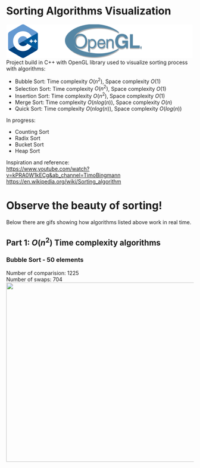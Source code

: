 # Sorting Algorithms Visualization

![C++](img/tech.png)  
Project build in C++ with OpenGL library used to visualize sorting process with algorithms:

- Bubble Sort: Time complexity $O(n^2)$, Space complexity $O(1)$
- Selection Sort: Time complexity $O(n^2)$, Space complexity $O(1)$
- Insertion Sort: Time complexity $O(n^2)$, Space complexity $O(1)$
- Merge Sort: Time complexity $O(nlog(n))$, Space complexity $O(n)$
- Quick Sort: Time complexity $O(nlog(n))$, Space complexity $O(log(n))$

In progress:

- Counting Sort
- Radix Sort
- Bucket Sort
- Heap Sort

Inspiration and reference:  
<https://www.youtube.com/watch?v=kPRA0W1kECg&ab_channel=TimoBingmann>  
<https://en.wikipedia.org/wiki/Sorting_algorithm>

# Observe the beauty of sorting!
Below there are gifs showing how algorithms listed above work in real time.

## Part 1: $O(n^2)$ Time complexity algorithms
### Bubble Sort - 50 elements
Number of comparision: 1225   
Number of swaps: 704   
<img src="results/bubbleSort.gif" width="640" height="480">

<!-- 
### Insertion Sort - 50 elements
Number of comparision: 749   
Number of swaps: 704   
<img src="results/insertionSort.gif" width="640" height="480">


### Selection Sort - 50 elements
Number of comparision: 1275   
Number of swaps: 184   
<img src="results/selectionSort.gif" width="640" height="480">

## Part 2: $O(nlog(n))$ Time complexity algorithms
### Merge Sort - 50 elements
Number of comparision: 485   
Number of swaps: No swapping happening during merge sort      
Number of array accesses: 2008   
<img src="results/mergeSort.gif" width="640" height="480">


### Quick Sort - 500 elements
Number of comparision: 4759   
Number of swaps: 2787  
<img src="results/quickSort.gif" width="640" height="480">
  -->
